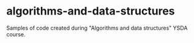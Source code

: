 # algorithms-and-data-structures
Samples of code created during "Algorithms and data structures" YSDA course.
